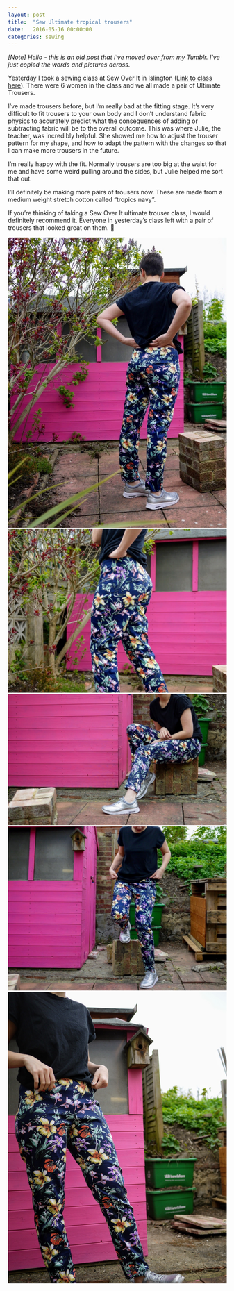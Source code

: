 ```yaml
---
layout: post
title:  "Sew Ultimate tropical trousers"
date:   2016-05-16 00:00:00
categories: sewing
---
```


_[Note] Hello - this is an old post that I've moved over from my Tumblr. I've just copied the words and pictures across._

Yesterday I took a sewing class at Sew Over It in Islington ([Link to class here](https://sewoverit.co.uk/sewing-classes-london/)). There were 6 women in the class and we all made a pair of Ultimate Trousers.

I’ve made trousers before, but I’m really bad at the fitting stage. It’s very difficult to fit trousers to your own body and I don’t understand fabric physics to accurately predict what the consequences of adding or subtracting fabric will be to the overall outcome. This was where Julie, the teacher, was incredibly helpful. She showed me how to adjust the trouser pattern for my shape, and how to adapt the pattern with the changes so that I can make more trousers in the future.

I’m really happy with the fit. Normally trousers are too big at the waist for me and have some weird pulling around the sides, but Julie helped me sort that out.

I’ll definitely be making more pairs of trousers now. These are made from a medium weight stretch cotton called “tropics navy”.

If you’re thinking of taking a Sew Over It ultimate trouser class, I would definitely recommend it. Everyone in yesterday’s class left with a pair of trousers that looked great on them. 🍑

![tropical ultimate trouser](/assets/img/sewing/tropical-ultimate.1.jpg)
![tropical ultimate trouser](/assets/img/sewing/tropical-ultimate.2.jpg)
![tropical ultimate trouser](/assets/img/sewing/tropical-ultimate.3.jpg)
![tropical ultimate trouser](/assets/img/sewing/tropical-ultimate.4.jpg)
![tropical ultimate trouser](/assets/img/sewing/tropical-ultimate.5.jpg)
